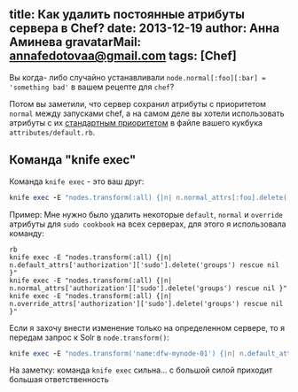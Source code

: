 title: Как удалить постоянные атрибуты сервера в Chef?
date: 2013-12-19
author: Анна Аминева
gravatarMail: annafedotovaa@gmail.com
tags: [Chef]
---

Вы когда- либо случайно устанавливали `node.normal[:foo][:bar] = 'something bad'` в вашем рецепте для `chef`? 

Потом вы заметили, что сервер сохранил атрибуты с приоритетом `normal` между запусками chef,  а на самом деле вы хотели использовать атрибуты с их [стандартным приоритетом]( http://docs.opscode.com/essentials_cookbook_attribute_files.html#attribute-precedence) в файле вашего кукбука `attributes/default.rb`.

## Команда "knife exec"
Команда `knife exec` - это ваш друг:
```rb
knife exec -E "nodes.transform(:all) {|n| n.normal_attrs[:foo].delete(:bar) rescue nil }"
```
Пример:
Мне нужно было удалить некоторые `default`, `normal` и `override` атрибуты для `sudo cookbook` на всех серверах, для этого я использовала команду:
```
rb
knife exec -E "nodes.transform(:all) {|n| n.default_attrs['authorization']['sudo'].delete('groups') rescue nil }"
knife exec -E "nodes.transform(:all) {|n| n.normal_attrs['authorization']['sudo'].delete('groups') rescue nil }"
knife exec -E "nodes.transform(:all) {|n| n.override_attrs['authorization']['sudo'].delete('groups') rescue nil }"
```

Если я захочу внести изменение только на определенном сервере, то я передам запрос к Solr в `node.transform()`:
```rb
knife exec -E "nodes.transform('name:dfw-mynode-01') {|n| n.default_attrs['authorization']['sudo'].delete('groups') rescue nil }"
```

На заметку: команда `knife exec` сильна… с большой силой приходит большая ответственность
